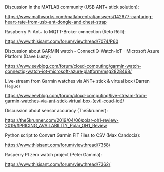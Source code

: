 
Discussion in the MATLAB community (USB ANT+  stick solution):

https://www.mathworks.com/matlabcentral/answers/142677-capturing-heart-rate-from-usb-ant-dongle-and-chest-strap

Raspberry Pi Ant+ to MQTT-Broker connection (Reto Rölli):

https://www.thisisant.com/forum/viewthread/7074/P60

Discussion about GARMIN watch - ConnectIQ-Watch-IoT - Microsoft Azure Platform (Dave Lusty):

https://www.eevblog.com/forum/cloud-computing/garmin-watch-connectiq-watch-iot-microsoft-azure-platform/msg2828468/

Live-stream from Garmin watches via ANT+ stick & virtual box (Darren Hague)

https://www.eevblog.com/forum/cloud-computing/live-stream-from-garmin-watches-via-ant-stick-virtual-box-(evtl-coud-iot)/

Discussion about sensor accuracy (The5krunner):

https://the5krunner.com/2019/04/06/polar-oh1-review-2019/#PRICING_AVAILABILITY_Polar_OH1_Review

Python script to Convert Garmin FIT Files to CSV (Max Candocia):

https://www.thisisant.com/forum/viewthread/7358/

Rasperry PI zero watch project (Peter Gamma):

https://www.thisisant.com/forum/viewthread/7362/
